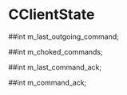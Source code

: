 # CClientState

##int m_last_outgoing_command;

##int m_choked_commands;

##int m_last_command_ack;

##int m_command_ack;